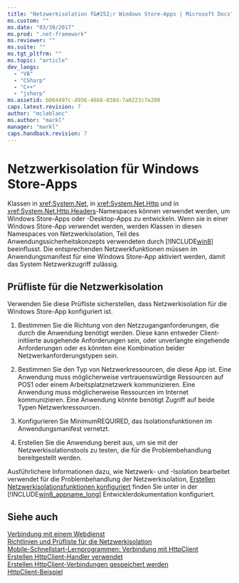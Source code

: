 ```yaml
---
title: "Netzwerkisolation f&#252;r Windows Store-Apps | Microsoft Docs"
ms.custom: ""
ms.date: "03/30/2017"
ms.prod: ".net-framework"
ms.reviewer: ""
ms.suite: ""
ms.tgt_pltfrm: ""
ms.topic: "article"
dev_langs: 
  - "VB"
  - "CSharp"
  - "C++"
  - "jsharp"
ms.assetid: b064497c-d956-46b8-838d-7a0223c7e200
caps.latest.revision: 7
author: "mcleblanc"
ms.author: "markl"
manager: "markl"
caps.handback.revision: 7
---
```

# Netzwerkisolation f&#252;r Windows Store-Apps
Klassen in <xref:System.Net>, in <xref:System.Net.Http> und in <xref:System.Net.Http.Headers>\-Namespaces können verwendet werden, um Windows Store\-Apps oder \-Desktop\-Apps zu entwickeln.  Wenn sie in einer Windows Store\-App verwendet werden, werden Klassen in diesen Namespaces von Netzwerkisolation, Teil des Anwendungssicherheitskonzepts verwendeten durch [!INCLUDE[win8](../../../includes/win8-md.md)] beeinflusst.  Die entsprechenden Netzwerkfunktionen müssen im Anwendungsmanifest für eine Windows Store\-App aktiviert werden, damit das System Netzwerkzugriff zulässig.  
  
## Prüfliste für die Netzwerkisolation  
 Verwenden Sie diese Prüfliste sicherstellen, dass Netzwerkisolation für die Windows Store\-App konfiguriert ist.  
  
1.  Bestimmen Sie die Richtung von den Netzzuganganforderungen, die durch die Anwendung benötigt werden.  Diese kann entweder Client\-initiierte ausgehende Anforderungen sein, oder unverlangte eingehende Anforderungen oder es könnten eine Kombination beider Netzwerkanforderungstypen sein.  
  
2.  Bestimmen Sie den Typ von Netzwerkressourcen, die diese App ist.  Eine Anwendung muss möglicherweise vertrauenswürdige Ressourcen auf POS1 oder einem Arbeitsplatznetzwerk kommunizieren.  Eine Anwendung muss möglicherweise Ressourcen im Internet kommunizieren.  Eine Anwendung könnte benötigt Zugriff auf beide Typen Netzwerkressourcen.  
  
3.  Konfigurieren Sie MinimumREQUIRED, das Isolationsfunktionen im Anwendungsmanifest vernetzt.  
  
4.  Erstellen Sie die Anwendung bereit aus, um sie mit der Netzwerkisolationstools zu testen, die für die Problembehandlung bereitgestellt werden.  
  
 Ausführlichere Informationen dazu, wie Netzwerk\- und \-Isolation bearbeitet verwendet für die Problembehandlung der Netzwerkisolation, [Erstellen Netzwerkisolationsfunktionen konfiguriert](http://go.microsoft.com/fwlink/?LinkID=228265) finden Sie unter in der [!INCLUDE[win8_appname_long](../../../includes/win8-appname-long-md.md)] Entwicklerdokumentation konfiguriert.  
  
## Siehe auch  
 [Verbindung mit einem Webdienst](http://go.microsoft.com/fwlink/?LinkID=245696)   
 [Richtlinien und Prüfliste für die Netzwerkisolation](http://go.microsoft.com/fwlink/?LinkID=228265)   
 [Mobile\-Schnellstart\-Lernprogrammen: Verbindung mit HttpClient](http://go.microsoft.com/fwlink/?LinkId=245697)   
 [Erstellen HttpClient\-Handler verwendet](http://go.microsoft.com/fwlink/?LinkId=245699)   
 [Erstellen HttpClient\-Verbindungen gespeichert werden](http://go.microsoft.com/fwlink/?LinkId=245698)   
 [HttpClient\-Beispiel](http://go.microsoft.com/fwlink/?LinkId=242550)